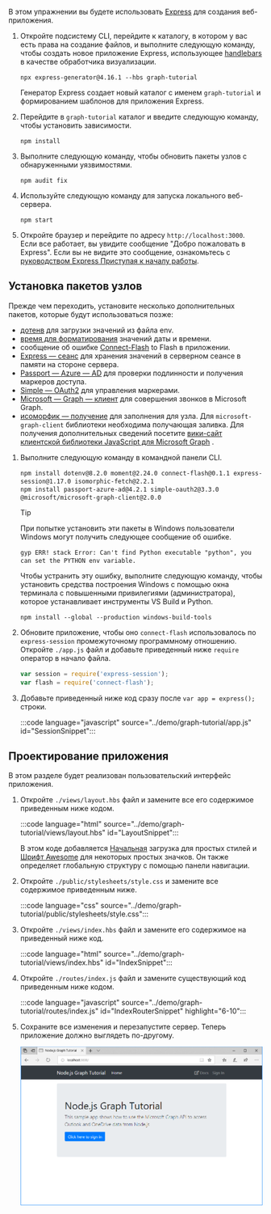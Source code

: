 <!-- markdownlint-disable MD002 MD041 -->

В этом упражнении вы будете использовать [Express](http://expressjs.com/) для создания веб-приложения.

1. Откройте подсистему CLI, перейдите к каталогу, в котором у вас есть права на создание файлов, и выполните следующую команду, чтобы создать новое приложение Express, использующее [handlebars](http://handlebarsjs.com/) в качестве обработчика визуализации.

    ```Shell
    npx express-generator@4.16.1 --hbs graph-tutorial
    ```

    Генератор Express создает новый каталог с именем `graph-tutorial` и формированием шаблонов для приложения Express.

1. Перейдите в `graph-tutorial` каталог и введите следующую команду, чтобы установить зависимости.

    ```Shell
    npm install
    ```

1. Выполните следующую команду, чтобы обновить пакеты узлов с обнаруженными уязвимостями.

    ```Shell
    npm audit fix
    ```

1. Используйте следующую команду для запуска локального веб-сервера.

    ```Shell
    npm start
    ```

1. Откройте браузер и перейдите по адресу `http://localhost:3000`. Если все работает, вы увидите сообщение "Добро пожаловать в Express". Если вы не видите это сообщение, ознакомьтесь с [руководством Express Приступая к началу работы](http://expressjs.com/starter/generator.html).

## <a name="install-node-packages"></a>Установка пакетов узлов

Прежде чем переходить, установите несколько дополнительных пакетов, которые будут использоваться позже:

- [дотенв](https://github.com/motdotla/dotenv) для загрузки значений из файла env.
- [время для форматирования](https://github.com/moment/moment/) значений даты и времени.
- сообщение об ошибке [Connect-Flash](https://github.com/jaredhanson/connect-flash) to Flash в приложении.
- [Express — сеанс](https://github.com/expressjs/session) для хранения значений в серверном сеансе в памяти на стороне сервера.
- [Passport — Azure — AD](https://github.com/AzureAD/passport-azure-ad) для проверки подлинности и получения маркеров доступа.
- [Simple — OAuth2](https://github.com/lelylan/simple-oauth2) для управления маркерами.
- [Microsoft — Graph — клиент](https://github.com/microsoftgraph/msgraph-sdk-javascript) для совершения звонков в Microsoft Graph.
- [исоморфик — получение](https://github.com/matthew-andrews/isomorphic-fetch) для заполнения для узла. Для `microsoft-graph-client` библиотеки необходима получающая заливка. Для получения дополнительных сведений посетите [вики-сайт клиентской библиотеки JavaScript для Microsoft Graph](https://github.com/microsoftgraph/msgraph-sdk-javascript/wiki/Migration-from-1.x.x-to-2.x.x#polyfill-only-when-required) .

1. Выполните следующую команду в командной панели CLI.

    ```Shell
    npm install dotenv@8.2.0 moment@2.24.0 connect-flash@0.1.1 express-session@1.17.0 isomorphic-fetch@2.2.1
    npm install passport-azure-ad@4.2.1 simple-oauth2@3.3.0 @microsoft/microsoft-graph-client@2.0.0
    ```

    > [!TIP]
    > При попытке установить эти пакеты в Windows пользователи Windows могут получить следующее сообщение об ошибке.
    >
    > ```Shell
    > gyp ERR! stack Error: Can't find Python executable "python", you can set the PYTHON env variable.
    > ```
    >
    > Чтобы устранить эту ошибку, выполните следующую команду, чтобы установить средства построения Windows с помощью окна терминала с повышенными привилегиями (администратора), которое устанавливает инструменты VS Build и Python.
    >
    > ```Shell
    > npm install --global --production windows-build-tools
    > ```

1. Обновите приложение, чтобы оно `connect-flash` использовалось по `express-session` промежуточному программному отношению. Откройте `./app.js` файл и добавьте приведенный ниже `require` оператор в начало файла.

    ```javascript
    var session = require('express-session');
    var flash = require('connect-flash');
    ```

1. Добавьте приведенный ниже код сразу после `var app = express();` строки.

    :::code language="javascript" source="../demo/graph-tutorial/app.js" id="SessionSnippet":::

## <a name="design-the-app"></a>Проектирование приложения

В этом разделе будет реализован пользовательский интерфейс приложения.

1. Откройте `./views/layout.hbs` файл и замените все его содержимое приведенным ниже кодом.

    :::code language="html" source="../demo/graph-tutorial/views/layout.hbs" id="LayoutSnippet":::

    В этом коде добавляется [Начальная](http://getbootstrap.com/) загрузка для простых стилей и [Шрифт Awesome](https://fontawesome.com/) для некоторых простых значков. Он также определяет глобальную структуру с помощью панели навигации.

1. Откройте `./public/stylesheets/style.css` и замените все содержимое приведенным ниже.

    :::code language="css" source="../demo/graph-tutorial/public/stylesheets/style.css":::

1. Откройте `./views/index.hbs` файл и замените его содержимое на приведенный ниже код.

    :::code language="html" source="../demo/graph-tutorial/views/index.hbs" id="IndexSnippet":::

1. Откройте `./routes/index.js` файл и замените существующий код приведенным ниже кодом.

    :::code language="javascript" source="../demo/graph-tutorial/routes/index.js" id="IndexRouterSnippet" highlight="6-10":::

1. Сохраните все изменения и перезапустите сервер. Теперь приложение должно выглядеть по-другому.

    ![Снимок экрана с переработанной домашней страницей](./images/create-app-01.png)
